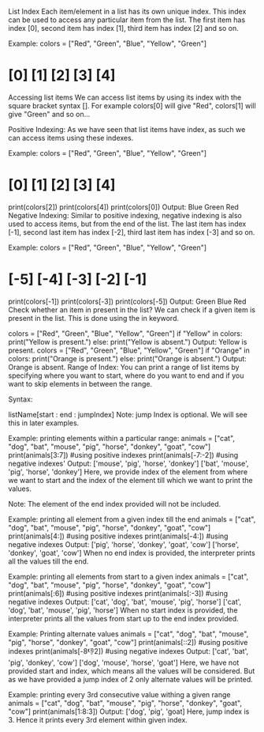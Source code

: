List Index
Each item/element in a list has its own unique index. This index can be used to access any particular item from the list. The first item has index [0], second item has index [1], third item has index [2] and so on.

Example:
colors = ["Red", "Green", "Blue", "Yellow", "Green"]
#          [0]      [1]     [2]      [3]      [4]
Accessing list items
We can access list items by using its index with the square bracket syntax []. For example colors[0] will give "Red", colors[1] will give "Green" and so on...

Positive Indexing:
As we have seen that list items have index, as such we can access items using these indexes.

Example:
colors = ["Red", "Green", "Blue", "Yellow", "Green"]
#          [0]      [1]     [2]      [3]      [4]
print(colors[2])
print(colors[4])
print(colors[0])
Output:
Blue
Green
Red
Negative Indexing:
Similar to positive indexing, negative indexing is also used to access items, but from the end of the list. The last item has index [-1], second last item has index [-2], third last item has index [-3] and so on.

Example:
colors = ["Red", "Green", "Blue", "Yellow", "Green"]
#          [-5]    [-4]    [-3]     [-2]      [-1]
print(colors[-1])
print(colors[-3])
print(colors[-5])
Output:
Green
Blue
Red
Check whether an item in present in the list?
We can check if a given item is present in the list. This is done using the in keyword.

colors = ["Red", "Green", "Blue", "Yellow", "Green"]
if "Yellow" in colors:
    print("Yellow is present.")
else:
    print("Yellow is absent.")
Output:
Yellow is present.
colors = ["Red", "Green", "Blue", "Yellow", "Green"]
if "Orange" in colors:
    print("Orange is present.")
else:
    print("Orange is absent.")
Output:
Orange is absent.
Range of Index:
You can print a range of list items by specifying where you want to start, where do you want to end and if you want to skip elements in between the range.

Syntax:

listName[start : end : jumpIndex]
Note: jump Index is optional. We will see this in later examples.

Example: printing elements within a particular range:
animals = ["cat", "dog", "bat", "mouse", "pig", "horse", "donkey", "goat", "cow"]
print(animals[3:7])	#using positive indexes
print(animals[-7:-2])	#using negative indexes'
Output:
['mouse', 'pig', 'horse', 'donkey']
['bat', 'mouse', 'pig', 'horse', 'donkey']
Here, we provide index of the element from where we want to start and the index of the element till which we want to print the values.

Note: The element of the end index provided will not be included.

Example: printing all element from a given index till the end
animals = ["cat", "dog", "bat", "mouse", "pig", "horse", "donkey", "goat", "cow"]
print(animals[4:])	#using positive indexes
print(animals[-4:])	#using negative indexes
Output:
['pig', 'horse', 'donkey', 'goat', 'cow']
['horse', 'donkey', 'goat', 'cow']
When no end index is provided, the interpreter prints all the values till the end.

Example: printing all elements from start to a given index
animals = ["cat", "dog", "bat", "mouse", "pig", "horse", "donkey", "goat", "cow"]
print(animals[:6])	#using positive indexes
print(animals[:-3])	#using negative indexes
Output:
['cat', 'dog', 'bat', 'mouse', 'pig', 'horse']
['cat', 'dog', 'bat', 'mouse', 'pig', 'horse']
When no start index is provided, the interpreter prints all the values from start up to the end index provided.

Example: Printing alternate values
animals = ["cat", "dog", "bat", "mouse", "pig", "horse", "donkey", "goat", "cow"]
print(animals[::2])		#using positive indexes
print(animals[-8:-1:2])	#using negative indexes
Output:
['cat', 'bat', 'pig', 'donkey', 'cow']
['dog', 'mouse', 'horse', 'goat']
Here, we have not provided start and index, which means all the values will be considered. But as we have provided a jump index of 2 only alternate values will be printed.

Example: printing every 3rd consecutive value withing a given range
animals = ["cat", "dog", "bat", "mouse", "pig", "horse", "donkey", "goat", "cow"]
print(animals[1:8:3])
Output:
['dog', 'pig', 'goat]
Here, jump index is 3. Hence it prints every 3rd element within given index.
